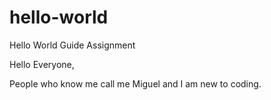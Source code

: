 # hello-world
Hello World Guide Assignment

Hello Everyone, 

People who know me call me Miguel and I am new to coding. 
